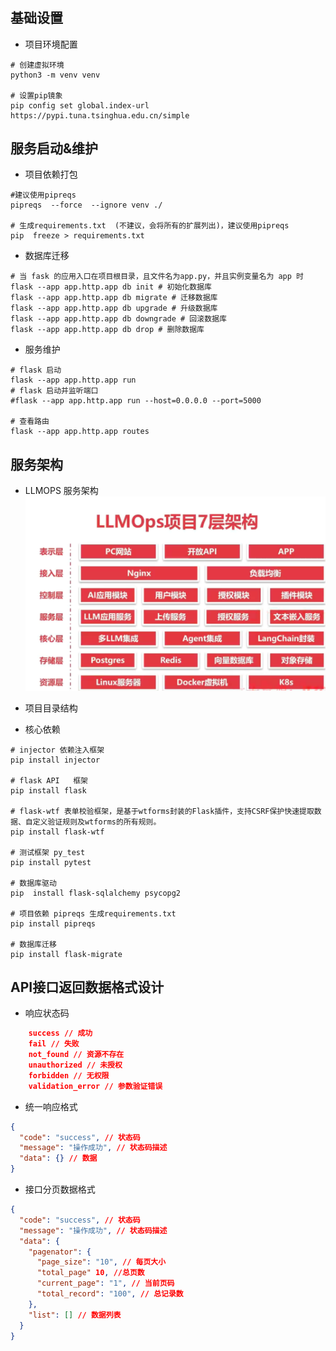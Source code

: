 #

## 基础设置

- 项目环境配置
```shell
# 创建虚拟环境
python3 -m venv venv

# 设置pip镜象
pip config set global.index-url https://pypi.tuna.tsinghua.edu.cn/simple

```

## 服务启动&维护
- 项目依赖打包
```shell
#建议使用pipreqs
pipreqs  --force  --ignore venv ./

# 生成requirements.txt  (不建议，会将所有的扩展列出)，建议使用pipreqs
pip  freeze > requirements.txt

```

- 数据库迁移
```shell
# 当 fask 的应用入口在项目根目录，且文件名为app.py，并且实例变量名为 app 时
flask --app app.http.app db init # 初始化数据库
flask --app app.http.app db migrate # 迁移数据库
flask --app app.http.app db upgrade # 升级数据库
flask --app app.http.app db downgrade # 回滚数据库
flask --app app.http.app db drop # 删除数据库
```

- 服务维护
```shell
# flask 启动
flask --app app.http.app run
# flask 启动并监听端口
#flask --app app.http.app run --host=0.0.0.0 --port=5000

# 查看路由
flask --app app.http.app routes

```


## 服务架构
- LLMOPS 服务架构
![llmops-arch.png](resources%2Fllmops-arch.png)

- 项目目录结构

- 核心依赖 
```shell
# injector 依赖注入框架
pip install injector

# flask API   框架
pip install flask

# flask-wtf 表单校验框架，是基于wtforms封装的Flask插件，支持CSRF保护快速提取数据、自定义验证规则及wtforms的所有规则。
pip install flask-wtf

# 测试框架 py_test
pip install pytest

# 数据库驱动
pip  install flask-sqlalchemy psycopg2

# 项目依赖 pipreqs 生成requirements.txt
pip install pipreqs

# 数据库迁移
pip install flask-migrate

```

## API接口返回数据格式设计
- 响应状态码
```json
    success // 成功
    fail // 失败
    not_found // 资源不存在
    unauthorized // 未授权
    forbidden // 无权限
    validation_error // 参数验证错误
```
- 统一响应格式
```json
{
  "code": "success", // 状态码
  "message": "操作成功", // 状态码描述
  "data": {} // 数据
}
```
- 接口分页数据格式
```json
{
  "code": "success", // 状态码
  "message": "操作成功", // 状态码描述
  "data": {
    "pagenator": {
      "page_size": "10", // 每页大小
      "total_page" 10, //总页数
      "current_page": "1", // 当前页码
      "total_record": "100", // 总记录数
    },
    "list": [] // 数据列表
  } 
}
```

